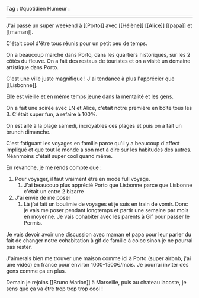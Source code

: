 Tag : #quotidien 
Humeur : 
***

J'ai passé un super weekend à [[Porto]] avec [[Hélène]] [[Alice]] [[papa]] et [[maman]].

C'était cool d'être tous réunis pour un petit peu de temps. 

On a beaucoup marché dans Porto, dans les quartiers historiques, sur les 2 côtés du fleuve. On a fait des restaus de touristes et on a visité un domaine artistique dans Porto. 

C'est une ville juste magnifique ! 
J'ai tendance à plus l'apprécier que [[Lisbonne]].

Elle est vieille et en même temps jeune dans la mentalité et les gens.

On a fait une soirée avec LN et Alice, c'était notre première en boîte tous les 3.
C'était super fun, à refaire à 100%.

On est allé à la plage samedi, incroyables ces plages et puis on a fait un brunch dimanche.

C'est fatiguant les voyages en famille parce qu'il y a beaucoup d'affect impliqué et que tout le monde a son mot à dire sur les habitudes des autres. 
Néanmoins c'était super cool quand même. 

En revanche, je me rends compte que : 
1. Pour voyager, il faut vraiment être en mode full voyage.
	1. J'ai beaucoup plus apprécié Porto que Lisbonne parce que Lisbonne c'était un entre 2 bizarre
2. J'ai envie de me poser 
	1. Là j'ai fait un boulimie de voyages et je suis en train de vomir. Donc je vais me poser pendant longtemps et partir une semaine par mois en moyenne. Je vais cohabiter avec les parents à Gif pour passer le Permis.

Je vais devoir avoir une discussion avec maman et papa pour leur parler du fait de changer notre cohabitation à gif de famille à coloc sinon je ne pourrai pas rester.

J'aimerais bien me trouver une maison comme ici à Porto (super airbnb, j'ai une vidéo) en france pour environ 1000-1500€/mois.
Je pourrai inviter des gens comme ça en plus. 

Demain je rejoins [[Bruno Marion]] à Marseille, puis au chateau lacoste, je sens que ça va être trop trop trop cool ! 